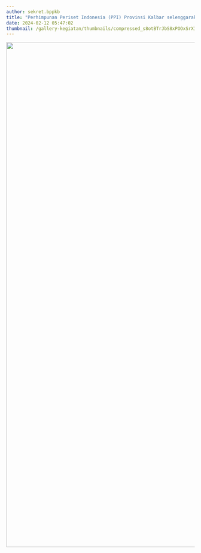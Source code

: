 ```yaml
---
author: sekret.bppkb
title: "Perhimpunan Periset Indonesia (PPI) Provinsi Kalbar selenggarakan Rapat Evaluasi dan Program Kerja 2024"
date: 2024-02-12 05:47:02
thumbnail: /gallery-kegiatan/thumbnails/compressed_s8otBTrJbS8xPOOxSrX1tYNZ6J97LKMDIKlXenj0.png
---
```


<p><img src="/images/GvNKQSPLtixPKswGUIhE.png" alt="" width="1080" height="1350" /></p>
<p><img src="/images/an9nnxmHE1CVZsMWBsDZ.png" alt="" /></p>
<p><img src="/images/erVzIcl0VlEOwefupiuE.png" alt="" /></p>
<p><img src="/images/QvZ1LKiMCFdcbWJi1Goz.png" alt="" /></p>
<p><img src="/images/BAAOGzHcY0t8MugyKnZW.png" alt="" /></p>
